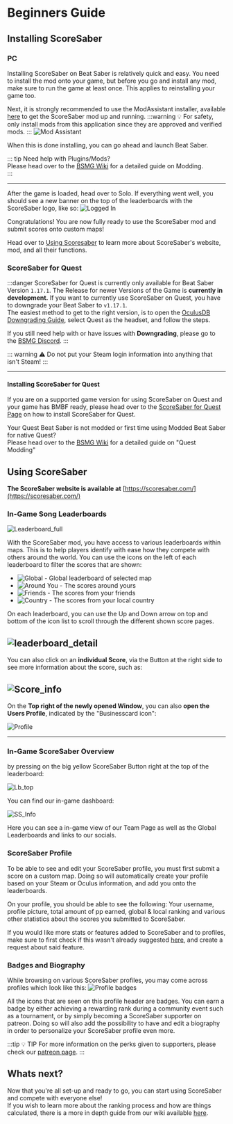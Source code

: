 # Beginners Guide

## Installing ScoreSaber
### PC
Installing ScoreSaber on Beat Saber is relatively quick and easy. You need to install the mod onto your game, but before you go and install any mod, make sure to run the game at least once. This applies to reinstalling your game too.

Next, it is strongly recommended to use the ModAssistant installer, available [here](https://github.com/Assistant/ModAssistant/releases/latest) to get the ScoreSaber mod up and running.
:::warning 💡  For safety, only install mods from this application since they are approved and verified mods.
:::
![Mod Assistant](~@images/modassistant.png)

When this is done installing, you can go ahead and launch Beat Saber.


::: tip Need help with Plugins/Mods?  
Please head over to the [BSMG Wiki](https://bsmg.wiki/pc-modding.html) for a detailed guide on Modding.  
:::

---
After the game is loaded, head over to Solo. If everything went well, you should see a new banner on the top of the leaderboards with the ScoreSaber logo, like so:
![Logged In](~@images/InstallationSuccess.png)

Congratulations! You are now fully ready to use the ScoreSaber mod and submit scores onto custom maps!

Head over to [Using Scoresaber](./beginners-guide.md#using-scoresaber) to learn more about ScoreSaber's website, mod, and all their functions.


### ScoreSaber for Quest

:::danger ScoreSaber for Quest is currently only available for Beat Saber Version `1.17.1`.
The Release for newer Versions of the Game is **currently in development.**
If you want to currently use ScoreSaber on Quest, you have to downgrade your Beat Saber to `v1.17.1`.  
The easiest method to get to the right version, is to open the [OculusDB Downgrading Guide](https://oculusdb.rui2015.me/guide), select Quest as the headset, and follow the steps.

If you still need help with or have issues with **Downgrading**, please go to the [BSMG Discord](https://discord.gg/beatsabermods).
:::

::: warning ⚠️ Do not put your Steam login information into anything that isn't Steam!
:::

---

#### Installing ScoreSaber for Quest

If you are on a supported game version for using ScoreSaber on Quest and your game has BMBF ready, please head over to the [ScoreSaber for Quest Page](https://scoresaber.com/quest) on how to install ScoreSaber for Quest.

Your Quest Beat Saber is not modded or first time using Modded Beat Saber for native Quest?  
Please head over to the [BSMG Wiki](https://bsmg.wiki/quest-modding.html) for a detailed guide on "Quest Modding"  

## Using ScoreSaber

**The ScoreSaber website is available at** [https://scoresaber.com/](https://scoresaber.com/)
### In-Game Song Leaderboards
![Leaderboard_full](~@images/beginners-guide/ScoreSaber_1.png)  

With the ScoreSaber mod, you have access to various leaderboards within maps. This is to help players identify with ease how they compete with others around the world. You can use the icons on the left of each leaderboard to filter the scores that are shown:

- ![Global](~@images/globe.png) - Global leaderboard of selected map
- ![Around You](~@images/user.png) - The scores around yours
- ![Friends](~@images/group.png) - The scores from your friends
- ![Country](~@images/flag.png) - The scores from your local country

On each leaderboard, you can use the Up and Down arrow on top and bottom of the icon list to scroll through the different shown score pages.

![leaderboard_detail](~@images/beginners-guide/ScoreSaber_2.png)
---

You can also click on an **individual Score**, via the Button at the right side to see more information about the score, such as:

![Score_info](~@images/beginners-guide/ScoreSaber_3.png)
---

On the **Top right of the newly opened Window**, you can also **open the Users Profile**, indicated by the "Businesscard icon":

![Profile](~@images/beginners-guide/ScoreSaber_4.png)  

---

### In-Game ScoreSaber Overview

by pressing on the big yellow ScoreSaber Button right at the top of the leaderboard:  

![Lb_top](~@images/beginners-guide/ScoreSaber_6.png)  

You can find our in-game dashboard:  

![SS_Info](~@images/beginners-guide/ScoreSaber_5.png)

Here you can see a in-game view of our Team Page as well as the Global Leaderboards and links to our socials.  

### ScoreSaber Profile
To be able to see and edit your ScoreSaber profile, you must first submit a score on a custom map. Doing so will automatically create your profile based on your Steam or Oculus information, and add you onto the leaderboards.

On your profile, you should be able to see the following: Your username, profile picture, total amount of pp earned, global & local ranking and various other statistics about the scores you submitted to ScoreSaber.

If you would like more stats or features added to ScoreSaber and to profiles, make sure to first check if this wasn't already suggested [here](https://scoresaber.canny.io/feature-requests), and create a request about said feature.

### Badges and Biography
While browsing on various ScoreSaber profiles, you may come across profiles which look like this:
![Profile badges](~@images/ranking/badges.jpg)

All the icons that are seen on this profile header are badges. You can earn a badge by either achieving a rewarding rank during a community event such as a tournament, or by simply becoming a ScoreSaber supporter on patreon. Doing so will also add the possibility to have and edit a biography in order to personalize your ScoreSaber profile even more.

:::tip 💡 TIP
For more information on the perks given to supporters, please check our [patreon page](https://www.patreon.com/scoresaber).
:::

## Whats next?

Now that you're all set-up and ready to go, you can start using ScoreSaber and compete with everyone else!  
If you wish to learn more about the ranking process and how are things calculated, there is a more in depth guide from our wiki available [here](./ranking-system.md).
